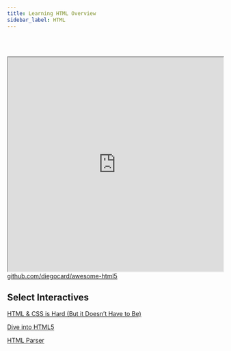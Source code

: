 ```yaml
---
title: Learning HTML Overview
sidebar_label: HTML
---
```


<br></br>
<iframe src="https://awesomerank.github.io/lists/diegocard/awesome-html5#table-of-contents" width="100%" height="500" title="CSS Stacking, Absolute 1"></iframe>
<figcaption><a href = "https://github.com/diegocard/awesome-html5">github.com/diegocard/awesome-html5</a></figcaption>

## Select Interactives

[HTML & CSS is Hard (But it Doesn’t Have to Be)](https://www.internetingishard.com/)

[Dive into HTML5](http://diveinto.html5doctor.com/)

[HTML Parser](https://htmlparser.info/)
